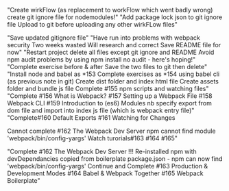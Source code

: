 <!-- # wirkFlow -->
<!-- Section 19: Modern Workflow with Babel & Webpack-->
<!-- #151. Modern Feature Support -->
<!-- #152. An Introduction to Babel -->
<!-- #153. Installing Node.js & Babel -->
"Create wirkFlow (as replacement to workFlow which went badly wrong) create git ignore file for nodemodules!"
"Add package lock json to git ignore file Upload to git before uploading any other wirkFLow files" 
<!-- #154. Using the Babel CLI -->
<!-- #155. NPM Scripts & Watching Files -->
<!-- #156. What is Webpack? -->
<!-- #157. Setting up a Webpack File -->
<!-- #158. Webpack CLI -->
<!-- #159. Introduction to Modules -->
<!-- #160. Default Exports -->
<!-- #161. Watching for Changes -->
<!-- #162. The Webpack Dev Server -->
"Save updated gitignore file"
"Have run into problems with webpack security Two weeks wasted Will research and correct Save README file for now"
"Restart project delete all files except git ignore and README Avoid npm audit problems by using npm install no audit - here's hoping!"
"Complete exercise before & after Save the two files to git then delete"
"Install node and babel as *153 Complete exercises as *154 using babel cli (as previous note in git) Create dist folder and index html file Create assets folder and bundle js file Complete #155 npm scripts and watching files"
"Complete #156 What is Webpack? #157 Setting up a Webpack File #158 Webpack CLI #159 Introduction to (es6) Modules nb specify export from dom file and import into index js file (which is webpack entry file)"
"Complete#160 Default Exports #161 Watching for Changes 

Cannot complete #162 The Webpack Dev Server npm cannot find module 'webpack/bin/config-yargs' Watch turorials#163 #164 #165"

"Complete #162 The Webpack Dev Server !!! Re-installed npm with devDependancies copied from boilerplate package.json - npm can now find 'webpack/bin/config-yargs' Continue and Complete #163 Production & Development Modes #164 Babel & Webpack Together #165 Webpack Boilerplate"